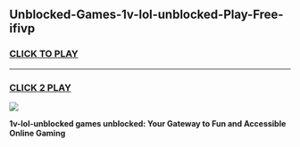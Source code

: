 
## Unblocked-Games-1v-lol-unblocked-Play-Free-ifivp
<h3>
<a href="https://premium76.site?title=1v-lol-unblocked&ref=18A1">CLICK TO PLAY</a></h3>
<hr>

<h3>
<a href="https://premium76.site?title=1v-lol-unblocked&ref=18A1">CLICK 2 PLAY</a>
  
</h3>

<a href="https://premium76.site?title=1v-lol-unblocked&ref=18A1"><img src="https://clearcache.store/games.png"></a>


**1v-lol-unblocked games unblocked: Your Gateway to Fun and Accessible Online Gaming**
